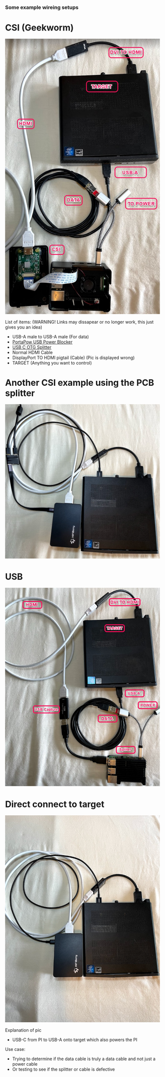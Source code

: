 ### Some example wireing setups

# CSI (Geekworm)
<img src="/img/CSI Wiring.jpg" alt="drawing">

List of items: (WARNING! Links may dissapear or no longer work, this just gives you an idea)

- USB-A male to USB-A male (For data)
- [PortaPow USB Power Blocker](https://www.amazon.com/gp/product/B092MLT2J3)
- [USB C OTG Splitter](https://www.amazon.com/gp/product/B08C5FWQND)
- Normal HDMI Cable
- DisplayPort TO HDMI pigtail (Cable) (Pic is displayed wrong)
- TARGET (Anything you want to control)

# Another CSI example using the PCB splitter
<img src="/img/CSI Wiring w pcb spliter.jpg" alt="drawing">

# USB
<img src="/img/USB Capture Wiring.jpg" alt="drawing">

# Direct connect to target
<img src="/img/Direct Connect to Target.jpg" alt="drawing">

Explanation of pic
- USB-C from PI to USB-A onto target which also powers the PI

Use case: 
- Trying to determine if the data cable is truly a data cable and not just a power cable
- Or testing to see if the splitter or cable is defective

